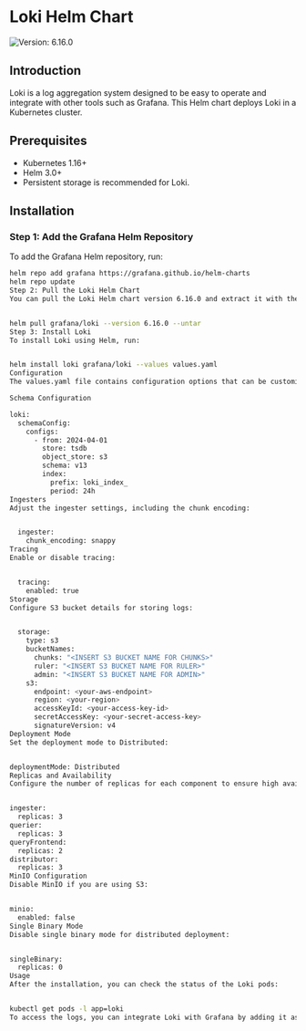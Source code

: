 # Loki Helm Chart

![Version: 6.16.0](https://img.shields.io/badge/Version-6.16.0-informational)

## Introduction

Loki is a log aggregation system designed to be easy to operate and integrate with other tools such as Grafana. This Helm chart deploys Loki in a Kubernetes cluster.

## Prerequisites

- Kubernetes 1.16+
- Helm 3.0+
- Persistent storage is recommended for Loki.

## Installation

### Step 1: Add the Grafana Helm Repository

To add the Grafana Helm repository, run:

```bash
helm repo add grafana https://grafana.github.io/helm-charts
helm repo update
Step 2: Pull the Loki Helm Chart
You can pull the Loki Helm chart version 6.16.0 and extract it with the following command:


helm pull grafana/loki --version 6.16.0 --untar
Step 3: Install Loki
To install Loki using Helm, run:


helm install loki grafana/loki --values values.yaml
Configuration
The values.yaml file contains configuration options that can be customized before installation. Below are the key configurations you might want to modify:

Schema Configuration

loki:
  schemaConfig:
    configs:
      - from: 2024-04-01
        store: tsdb
        object_store: s3
        schema: v13
        index:
          prefix: loki_index_
          period: 24h
Ingesters
Adjust the ingester settings, including the chunk encoding:


  ingester:
    chunk_encoding: snappy
Tracing
Enable or disable tracing:


  tracing:
    enabled: true
Storage
Configure S3 bucket details for storing logs:


  storage:
    type: s3
    bucketNames:
      chunks: "<INSERT S3 BUCKET NAME FOR CHUNKS>"
      ruler: "<INSERT S3 BUCKET NAME FOR RULER>"
      admin: "<INSERT S3 BUCKET NAME FOR ADMIN>"
    s3:
      endpoint: <your-aws-endpoint>
      region: <your-region>
      accessKeyId: <your-access-key-id>
      secretAccessKey: <your-secret-access-key>
      signatureVersion: v4
Deployment Mode
Set the deployment mode to Distributed:


deploymentMode: Distributed
Replicas and Availability
Configure the number of replicas for each component to ensure high availability:


ingester:
  replicas: 3
querier:
  replicas: 3
queryFrontend:
  replicas: 2
distributor:
  replicas: 3
MinIO Configuration
Disable MinIO if you are using S3:


minio:
  enabled: false
Single Binary Mode
Disable single binary mode for distributed deployment:


singleBinary:
  replicas: 0
Usage
After the installation, you can check the status of the Loki pods:


kubectl get pods -l app=loki
To access the logs, you can integrate Loki with Grafana by adding it as a data source.
